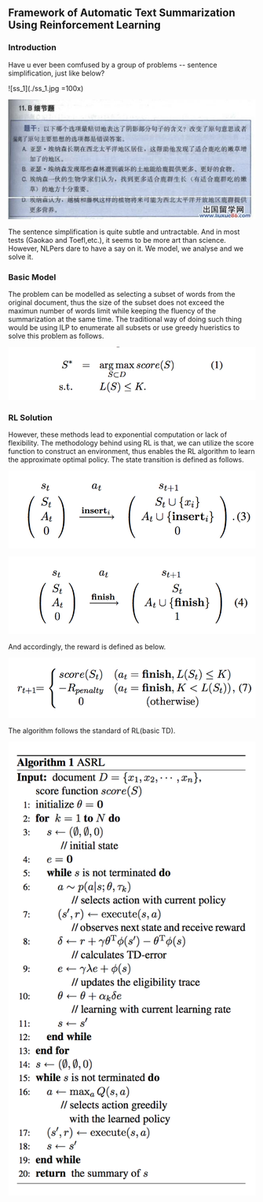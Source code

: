 ## Framework of Automatic Text Summarization Using Reinforcement Learning

### Introduction

Have u ever been comfused by a group of problems -- sentence simplification, just like below?

![ss_1](./ss_1.jpg =100x)

![ss_2](./ss_2.jpg)

The sentence simplification is quite subtle and untractable. And in most tests (Gaokao and Toefl,etc.), it seems to be more art than science. However, NLPers dare to have a say on it. We model, we analyse and we solve it.

### Basic Model

The problem can be modelled as selecting a subset of words from the original document, thus the size of the subset does not exceed the maximun number of words limit while keeping the fluency of the summarization at the same time. The traditional way of doing such thing would be using ILP to enumerate all subsets or use greedy hueristics to solve this problem as follows.

![formulation](./formulation.png)

### RL Solution

However, these methods lead to exponential computation or lack of flexibility. The methodology behind using RL is that, we can utilize the score function to construct an environment, thus enables the RL algorithm to learn the approximate optimal policy. The state transition is defined as follows.

![state_1](./state_1.png)

![state_2](./state_2.png)

And accordingly, the reward is defined as below.

![reward](./reward.png)

The algorithm follows the standard of RL(basic TD).

![alg](./alg.png)
